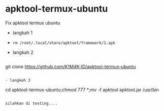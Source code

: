# apktool-termux-ubuntu
Fix apktool termux ubuntu

- langkah 1
- 
  ```
  rm /root/.local/share/apktool/framework/1.apk
  ```

- langkah 2
  
  ```
git clone https://github.com/K1M4K-ID/apktool-termux-ubuntu
  ```

- langkah 3

  ```
cd apktool-termux-ubuntu;chmod 777 *;mv -f apktool apktool.jar /usr/bin

  ```

  silahkan di testing....
